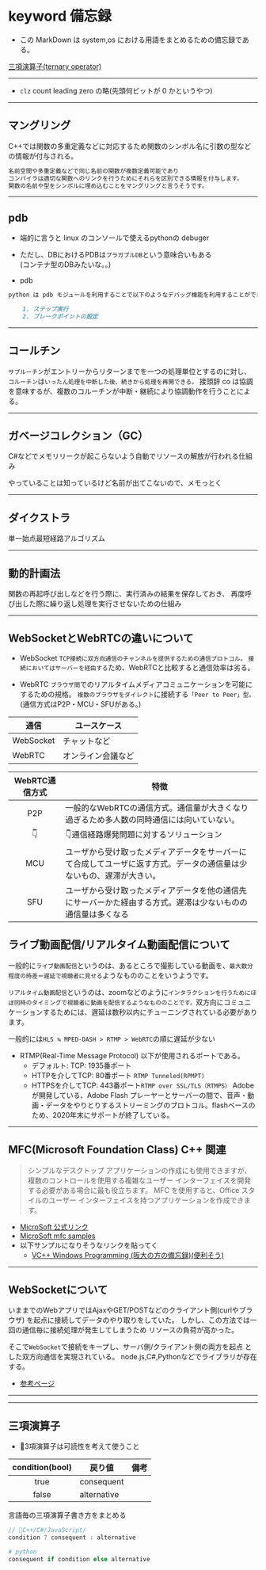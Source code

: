 # keyword 備忘録

- この MarkDown は system,os における用語をまとめるための備忘録である。

[三項演算子(ternary operator)](#ternary)

---

- `clz` count leading zero の略(先頭何ビットが 0 かというやつ)

---

## マングリング

 C++では関数の多重定義などに対応するため関数のシンボル名に引数の型などの情報が付与される。

```md
名前空間や多重定義などで同じ名前の関数が複数定義可能であり
コンパイラは適切な関数へのリンクを行うためにそれらを区別できる情報を付与します。
関数の名前や型をシンボルに埋め込むことをマングリングと言うそうです。
```

---

## pdb

- 端的に言うと linux のコンソールで使えるpythonの debuger
- ただし、DBにおけるPDBは`プラガブルDB`という意味合いもある  
  (コンテナ型のDBみたいな。。)

- pdb

```md
python は pdb モジュールを利用することで以下のようなデバッグ機能を利用することができます。

    1. ステップ実行
    2. ブレークポイントの設定
```

---

## コールチン

`サブルーチン`がエントリーからリターンまでを一つの処理単位とするのに対し、
`コルーチン`は`いったん処理を中断した後、続きから処理を再開できる。` 接頭辞 co は協調を意味するが、複数のコルーチンが中断・継続により協調動作を行うことによる。

---

## ガベージコレクション（GC）

C#などでメモリリークが起こらないよう自動でリソースの解放が行われる仕組み

やっていることは知っているけど名前が出てこないので、メモっとく

---

## ダイクストラ

単一始点最短経路アルゴリズム

---

## 動的計画法

関数の再起呼び出しなどを行う際に、実行済みの結果を保存しておき、
再度呼び出した際に繰り返し処理を実行させないための仕組み

---

## WebSocketとWebRTCの違いについて

- WebSocket
`TCP接続に双方向通信のチャンネルを提供するための通信プロトコル。`
`接続においてはサーバーを経由する`ため、WebRTCと比較すると通信効率は劣る。

- WebRTC
`ブラウザ間`でのリアルタイムメディアコミュニケーションを可能にするための規格。
`複数のブラウザをダイレクト`に接続する`「Peer to Peer」型。`(通信方式はP2P・MCU・SFUがある。)

|通信|ユースケース|
|--|--|
|WebSocket|チャットなど|
|WebRTC|オンライン会議など|

|WebRTC通信方式|特徴|
|:--:|--|
|P2P|一般的なWebRTCの通信方式。通信量が大きくなり過ぎるため多人数の同時通信には向いていない。|
|👇|👇通信経路爆発問題に対するソリューション|
|MCU|ユーザから受け取ったメディアデータをサーバーにて合成してユーザに返す方式。データの通信量は少ないもの、遅滞が大きい。|
|SFU|ユーザから受け取ったメディアデータを他の通信先にサーバーかた経由する方式。遅滞は少ないものの通信量は多くなる|

## ライブ動画配信/リアルタイム動画配信について

一般的に`ライブ動画配信`というのは、あるところで撮影している動画を、`最大数分程度の時差＝遅延で視聴者に見せる`ようなもののことをいうようです。

`リアルタイム動画配信`というのは、zoomなどのように`インタラクションを行うためにほぼ同時のタイミングで視聴者に動画を配信するようなもののことです。`双方向にコミュニケーションするためには、遅延は数秒以内にチューニングされている必要があります。

一般的には`HLS ≒ MPED-DASH > RTMP > WebRTC`の順に遅延が少ない

- RTMP(Real-Time Message Protocol)
  以下が使用されるポートである。
  - デフォルト: TCP: 1935番ポート
  - HTTPを介してTCP: 80番ポート `RTMP Tunneled(RPMPT)`
  - HTTPSを介してTCP: 443番ポート`RTMP over SSL/TLS（RTMPS）`
  Adobe が開発している、Adobe Flash プレーヤーとサーバーの間で、音声・動画・データをやりとりするストリーミングのプロトコル。flashベースのため、2020年末にサポートが終了している。

---

## MFC(Microsoft Foundation Class) C++ 関連

> シンプルなデスクトップ アプリケーションの作成にも使用できますが、複数のコントロールを使用する複雑なユーザー インターフェイスを開発する必要がある場合に最も役立ちます。 MFC を使用すると、Office スタイルのユーザー インターフェイスを持つアプリケーションを作成できます。

- [MicroSoft 公式リンク](https://docs.microsoft.com/ja-jp/cpp/mfc/mfc-desktop-applications?view=msvc-160)
- [MicroSoft mfc samples](https://docs.microsoft.com/ja-jp/cpp/overview/visual-cpp-samples?view=msvc-160#mfc-samples)
- 以下サンプルになりそうなリンクを貼ってく
  - [VC++ Windows Programming (阪大の方の備忘録)(便利そう)](http://www-higashi.ist.osaka-u.ac.jp/~k-maeda/vcpp/)

---

## WebSocketについて

いままでのWebアプリではAjaxやGET/POSTなどのクライアント側(curlやブラウザ)
を起点に接続してデータのやり取りをしていた。
しかし、この方法では一回の通信毎に接続処理が発生してしまうため
リソースの負荷が高かった。

そこで`WebSocket`で接続をキープし、サーバ側/クライアント側の両方を起点
とした双方向通信を実現されている。
node.js,C#,Pythonなどでライブラリが存在する。

- [参考ページ](https://qiita.com/okumurakengo/items/a8ccea065f5659d1a1de)

---
---

## <a name=ternary>三項演算子</a>

- 🚨3項演算子は可読性を考えて使うこと

|condition(bool)|戻り値|備考|
|:--:|--|--|
|true|consequent||
|false|alternative||

言語毎の三項演算子書き方をまとめる

```cpp
// 🌟C++/C#/JavaScript/
condition ? consequent : alternative
```

```python
# python
consequent if condition else alternative
```
